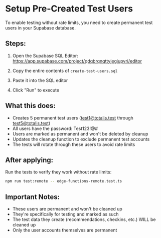# Setup Pre-Created Test Users

To enable testing without rate limits, you need to create permanent test users in your Supabase database.

## Steps:

1. Open the Supabase SQL Editor:
   https://app.supabase.com/project/qdqbrqnqttyjegiupvri/editor

2. Copy the entire contents of `create-test-users.sql`

3. Paste it into the SQL editor

4. Click "Run" to execute

## What this does:
- Creates 5 permanent test users (test1@totalis.test through test5@totalis.test)
- All users have the password: Test123!@#
- Users are marked as permanent and won't be deleted by cleanup
- Updates the cleanup function to exclude permanent test accounts
- The tests will rotate through these users to avoid rate limits

## After applying:
Run the tests to verify they work without rate limits:
```bash
npm run test:remote -- edge-functions-remote.test.ts
```

## Important Notes:
- These users are permanent and won't be cleaned up
- They're specifically for testing and marked as such
- The test data they create (recommendations, checkins, etc.) WILL be cleaned up
- Only the user accounts themselves are permanent